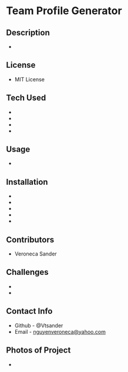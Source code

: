 # Team Profile Generator

## Description
 - 
## License 
 - MIT License
## Tech Used
 - 
 - 
 - 
 - 
## Usage
 - 
## Installation
 - 
 - 
 - 
 - 
 - 
## Contributors
 - Veroneca Sander
## Challenges
 - 
 - 
## Contact Info
 - Github - @Vtsander
 - Email - nguyenveroneca@yahoo.com
## Photos of Project
 - 